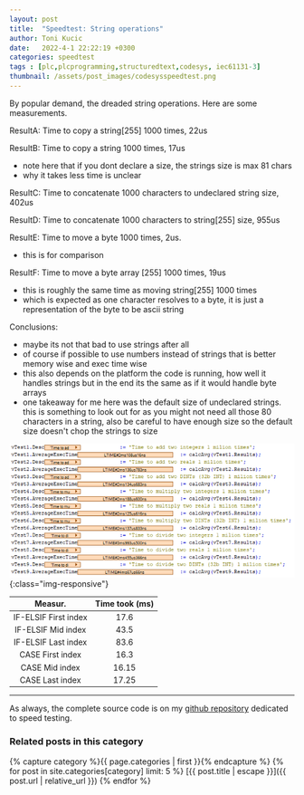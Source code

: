 ```yaml
---
layout: post
title:  "Speedtest: String operations"
author: Toni Kucic
date:   2022-4-1 22:22:19 +0300
categories: speedtest
tags : [plc,plcprogramming,structuredtext,codesys, iec61131-3]
thumbnail: /assets/post_images/codesysspeedtest.png
---
```

By popular demand, the dreaded string operations. Here are some measurements.

ResultA: Time to copy a string[255] 1000 times, 22us

ResultB: Time to copy a string 1000 times, 17us
- note here that if you dont declare a size, the strings size is max 81 chars
- why it takes less time is unclear

ResultC: Time to concatenate 1000 characters to undeclared string size, 402us

ResultD: Time to concatenate 1000 characters to string[255] size, 955us

ResultE: Time to move a byte 1000 times, 2us.
- this is for comparison

ResultF: Time to move a byte array [255] 1000 times, 19us
- this is roughly the same time as moving string[255] 1000 times
- which is expected as one character resolves to a byte, it is just a representation of the byte to be ascii string

Conclusions:
- maybe its not that bad to use strings after all
- of course if possible to use numbers instead of strings that is better memory wise and exec time wise
- this also depends on the platform the code is running, how well it handles strings but in the end its the same as if it would handle byte arrays
- one takeaway for me here was the default size of undeclared strings. this is something to look out for as you might not need all those 80 characters in a string, also be careful to have enough size so the default size doesn't chop the strings to size

![Results](/assets/post_images/floatingpointops.png){:class="img-responsive"}

| Measur. | Time took (ms) |
|:---------:|:--------------:|
| IF-ELSIF First index | 17.6 |
| IF-ELSIF Mid index  | 43.5 |
| IF-ELSIF Last index | 83.6 |
| CASE First index | 16.3 |
| CASE Mid index  | 16.15 |
| CASE Last index | 17.25 |


---
As always, the complete source code is on my [github repository](https://github.com/tkucic/codesys_code_execution_speedTests) dedicated to speed testing.

### Related posts in this category

{% capture category %}{{ page.categories | first }}{% endcapture %}
{% for post in site.categories[category] limit: 5 %}
[{{ post.title | escape }}]({{ post.url | relative_url }})
{% endfor %}

